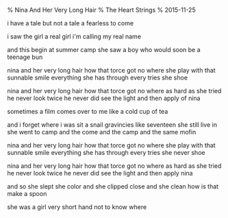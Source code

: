% Nina And Her Very Long Hair
% The Heart Strings
% 2015-11-25

i have a tale
but not a tale
a fearless to come

i saw the girl
a real girl
i'm calling my real name

and this begin
at summer camp
she saw a boy
who would soon be a teenage bun

nina and her very long hair
how that torce got no where
she play with that sunnable smile
everything she has through
every tries she shoe

nina and her very long hair
how that torce got no where
as hard as she tried
he never look twice
he never did see the light and then apply
of nina

sometimes a film
comes over to me
like a cold cup of tea

and i forget where i was sit
a snail gravincies
like seventeen
she  still live in
she went to camp
and the come and the camp
and the same mofin

nina and her very long hair
how that torce got no where
she play with that sunnable smile
everything she has through
every tries she never shoe

nina and her very long hair
how that torce got no where
as hard as she tried
he never look twice
he never did see the light and then apply
nina

and so she slept
she color and she clipped
close and she clean
how is that make a spoon

she was a girl
very short hand
not to know where